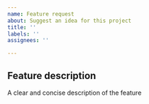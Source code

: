 ```yaml
---
name: Feature request
about: Suggest an idea for this project
title: ''
labels: ''
assignees: ''

---
```


## Feature description

A clear and concise description of the feature
